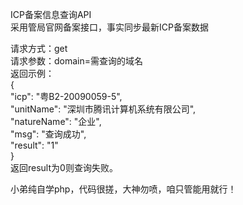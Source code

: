 ICP备案信息查询API  
采用管局官网备案接口，事实同步最新ICP备案数据
  
请求方式：get  
请求参数：domain=需查询的域名  
返回示例：  
{  
	"icp": "粤B2-20090059-5",  
	"unitName": "深圳市腾讯计算机系统有限公司",  
	"natureName": "企业",  
	"msg": "查询成功",  
	"result": "1"  
}  
返回result为0则查询失败。  
  
小弟纯自学php，代码很搓，大神勿喷，咱只管能用就行！  
